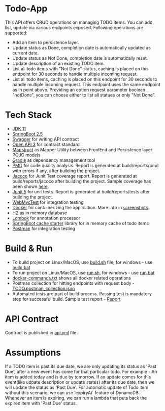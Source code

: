 # Todo-App
   This API offers CRUD operations on managing TODO items. You can add, list, update via various endpoints exposed.
   Following operations are supported:
   - Add an item to persistence layer.
   - Update status as Done, completion date is automatically updated as current date.
   - Update status as Not Done, completion date is automatically reset.
   - Update description of an existing TODO item.  
   - List all todo items with "Not Done" status, caching is placed on this endpoint for 30 seconds to handle multiple incoming request.
   - List all todo items, caching is placed on this endpoint for 30 seconds to handle multiple incoming request. This endpoint uses the same endpoint as in point above. Providing an option request parameter boolean "notDone", you can choose either to list all statues or only "Not Done". 

# Tech Stack
 - [JDK 11](https://openjdk.java.net/projects/jdk/11/)
 - [SpringBoot 2.5](https://spring.io/blog/2021/08/19/spring-boot-2-5-4-available-now)
 - [Swagger](https://editor.swagger.io/) for writing API contract
 - [Open API 3](https://swagger.io/specification/) for contract standard  
 - [Mapstruct](https://mapstruct.org/) as Mapper Utility between FrontEnd and Persistence layer POJO models
 - [Gradle](https://docs.gradle.org/current/userguide/pmd_plugin.html) as dependency management tool
 - [PMD](https://docs.gradle.org/current/userguide/pmd_plugin.html) for code quality analysis. Report is generated at build/reports/pmd with errors if any, after building the project.
 - [Jacoco](https://docs.gradle.org/current/userguide/jacoco_plugin.html) for Junit Test coverage report. Report is generated at build/reports/jacoco after building the project. Sample coverage has been shown [here](./Test-Coverage.PNG).
 - [Junit 5](https://junit.org/junit5) for unit tests. Report is generated at build/reports/tests after building the project.
 - [WebMvcTest](https://docs.spring.io/spring-boot/docs/current/api/org/springframework/boot/test/autoconfigure/web/servlet/WebMvcTest.html) for integration testing   
 - [Docker](https://www.docker.com/) for containerizing the application. More info in [screenshots](./screenshots).
 - [H2](https://www.h2database.com/html/main.html) as in memory database
 - [Lombok](https://projectlombok.org/) for annotation processor
 - [SpringBoot cache starter](https://mvnrepository.com/artifact/org.springframework.boot/spring-boot-starter-cache) library for in memory cache of todo items
 - [Postman](https://www.postman.com/) for integration testing

# Build & Run

 - To build project on Linux/MacOS, use [build.sh](./build.sh) file, for windows - use [build.bat](./build.bat)
 - To run project on Linux/MacOS, use [run.sh](./run.sh), for windows - use [run.bat](./run.bat)
 - [docker-commands.txt](docker-commands.txt) shows all docker related operations
 - Postman collection for hitting endpoints with request body - [TODO.postman_collection.json](TODO.postman_collection.json)
 - Automated tests are part of build process. Passing test is mandatory step for successful build. Sample test report - [Report](./test-report.PNG)

# API Contract 

   Contract is published in [api.yml](./api.yml) file.

# Assumptions
  
  If a TODO item is past its due date, we are only updating its status as 'Past Due', after a new event has come for that particular todo. For example - An item is added today and is due by tomorrow. If an update comes for this event(like udpate description or update status) after its due date, then we will update the status as 'Past Due'. For automatic update of Todo item without this scenario, we can use 'expiryAt' feature of DynamoDB. Whenever an item is expiring, we can run a lambda that puts back the expired item with 'Past Due' status. 
